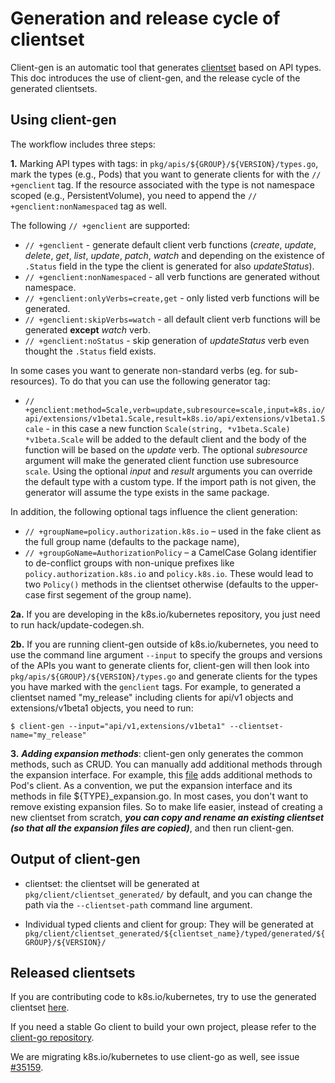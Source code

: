 # Generation and release cycle of clientset

Client-gen is an automatic tool that generates [clientset](https://git.k8s.io/design-proposals-archive/api-machinery/client-package-structure.md#high-level-client-sets) based on API types. This doc introduces the use of client-gen, and the release cycle of the generated clientsets.

## Using client-gen

The workflow includes three steps:

**1.** Marking API types with tags: in `pkg/apis/${GROUP}/${VERSION}/types.go`, mark the types (e.g., Pods) that you want to generate clients for with the `// +genclient` tag. If the resource associated with the type is not namespace scoped (e.g., PersistentVolume), you need to append the `// +genclient:nonNamespaced` tag as well.

The following `// +genclient` are supported:

- `// +genclient` - generate default client verb functions (*create*, *update*, *delete*, *get*, *list*, *update*, *patch*, *watch* and depending on the existence of `.Status` field in the type the client is generated for also *updateStatus*).
- `// +genclient:nonNamespaced` - all verb functions are generated without namespace.
- `// +genclient:onlyVerbs=create,get` - only listed verb functions will be generated.
- `// +genclient:skipVerbs=watch` - all default client verb functions will be generated **except** *watch* verb.
- `// +genclient:noStatus` - skip generation of *updateStatus* verb even thought the `.Status` field exists.

In some cases you want to generate non-standard verbs (eg. for sub-resources). To do that you can use the following generator tag:

- `// +genclient:method=Scale,verb=update,subresource=scale,input=k8s.io/api/extensions/v1beta1.Scale,result=k8s.io/api/extensions/v1beta1.Scale` - in this case a new function `Scale(string, *v1beta.Scale) *v1beta.Scale` will be added to the default client and the body of the function will be based on the *update* verb. The optional *subresource* argument will make the generated client function use subresource `scale`. Using the optional *input* and *result* arguments you can override the default type with a custom type. If the import path is not given, the generator will assume the type exists in the same package.

In addition, the following optional tags influence the client generation:

- `// +groupName=policy.authorization.k8s.io` – used in the fake client as the full group name (defaults to the package name),
- `// +groupGoName=AuthorizationPolicy` – a CamelCase Golang identifier to de-conflict groups with non-unique prefixes like `policy.authorization.k8s.io` and `policy.k8s.io`. These would lead to two `Policy()` methods in the clientset otherwise (defaults to the upper-case first segement of the group name).

**2a.** If you are developing in the k8s.io/kubernetes repository, you just need to run hack/update-codegen.sh.

**2b.** If you are running client-gen outside of k8s.io/kubernetes, you need to use the command line argument `--input` to specify the groups and versions of the APIs you want to generate clients for, client-gen will then look into `pkg/apis/${GROUP}/${VERSION}/types.go` and generate clients for the types you have marked with the `genclient` tags. For example, to generated a clientset named "my_release" including clients for api/v1 objects and extensions/v1beta1 objects, you need to run:

``` 
$ client-gen --input="api/v1,extensions/v1beta1" --clientset-name="my_release"
```

**3.** ***Adding expansion methods***: client-gen only generates the common methods, such as CRUD. You can manually add additional methods through the expansion interface. For example, this [file](https://git.k8s.io/kubernetes/staging/src/k8s.io/client-go/kubernetes/typed/core/v1/pod_expansion.go) adds additional methods to Pod's client. As a convention, we put the expansion interface and its methods in file ${TYPE}_expansion.go. In most cases, you don't want to remove existing expansion files. So to make life easier, instead of creating a new clientset from scratch, ***you can copy and rename an existing clientset (so that all the expansion files are copied)***, and then run client-gen.

## Output of client-gen

- clientset: the clientset will be generated at `pkg/client/clientset_generated/` by default, and you can change the path via the `--clientset-path` command line argument.

- Individual typed clients and client for group: They will be generated at `pkg/client/clientset_generated/${clientset_name}/typed/generated/${GROUP}/${VERSION}/`

## Released clientsets

If you are contributing code to k8s.io/kubernetes, try to use the generated clientset [here](https://git.k8s.io/kubernetes/pkg/client/clientset_generated/internalclientset).

If you need a stable Go client to build your own project, please refer to the [client-go repository](https://github.com/kubernetes/client-go).

We are migrating k8s.io/kubernetes to use client-go as well, see issue [#35159](https://github.com/kubernetes/kubernetes/issues/35159).
